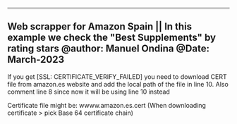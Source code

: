 ----------------------------------------
Web scrapper for Amazon Spain || 
In this example we check the "Best Supplements" by rating stars
@author: Manuel Ondina
@Date: March-2023		
-----------------------------------------

If you get [SSL: CERTIFICATE_VERIFY_FAILED] you need to download CERT file from amazon.es website and add the local path of the file in line 10.
Also comment line 8 since now it will be using line 10 instead

Certificate file might be: wwww.amazon.es.cert (When downloading certificate > pick Base 64 certificate chain)
